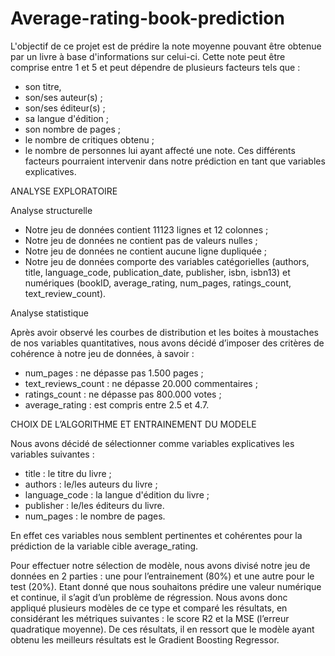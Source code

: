 # Average-rating-book-prediction

L'objectif de ce projet est de prédire la note moyenne pouvant être obtenue par un livre à base d'informations sur celui-ci. Cette note peut être comprise entre 1 et 5 et peut dépendre de plusieurs facteurs tels que : 
 - son titre, 
 - son/ses auteur(s) ;
 - son/ses éditeur(s) ;
 - sa langue d'édition ;
 - son nombre de pages ;
 - le nombre de critiques obtenu ;
 - le nombre de personnes lui ayant affecté une note.
 Ces différents facteurs pourraient intervenir dans notre prédiction en tant que variables explicatives.
 
ANALYSE EXPLORATOIRE

Analyse structurelle

- Notre jeu de données contient 11123 lignes et 12 colonnes ;
- Notre jeu de données ne contient pas de valeurs nulles ;
- Notre jeu de données ne contient aucune ligne dupliquée ;
- Notre jeu de données comporte des variables catégorielles (authors, title, language_code, publication_date, publisher, isbn, isbn13) et numériques (bookID, average_rating, num_pages, ratings_count, text_review_count).

Analyse statistique

Après avoir observé les courbes de distribution et les boites à moustaches de nos variables quantitatives, nous avons décidé d’imposer des critères de cohérence à notre jeu de données, à savoir :
- num_pages : ne dépasse pas 1.500 pages ;
- text_reviews_count : ne dépasse 20.000 commentaires ;
- ratings_count : ne dépasse pas 800.000 votes ;
- average_rating : est compris entre 2.5 et 4.7.

CHOIX DE L’ALGORITHME ET ENTRAINEMENT DU MODELE

Nous avons décidé de sélectionner comme variables explicatives les variables suivantes :
- title : le titre du livre ;
- authors : le/les auteurs du livre ;
- language_code : la langue d'édition du livre ;
- publisher : le/les éditeurs du livre.
- num_pages : le nombre de pages.

En effet ces variables nous semblent pertinentes et cohérentes pour la prédiction de la variable cible average_rating.

Pour effectuer notre sélection de modèle, nous avons divisé notre jeu de données en 2 parties : une pour l’entrainement (80%) et une autre pour le test (20%). Etant donné que nous souhaitons prédire une valeur numérique et continue, il s’agit d’un problème de régression. Nous avons donc appliqué plusieurs modèles de ce type et comparé les résultats, en considérant les métriques suivantes : le score R2 et la MSE (l’erreur quadratique moyenne). De ces résultats, il en ressort que le modèle ayant obtenu les meilleurs résultats est le  Gradient Boosting Regressor.

